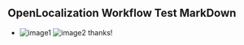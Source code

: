 ## OpenLocalization Workflow Test MarkDown
* ![image1](.\2eea8ca6-053f-4cb1-98db-af1e10affa73.PNG)   ![image2](.\cc96ffe4-0e3e-46c4-994c-f364f4e9b92e.png) 
thanks!